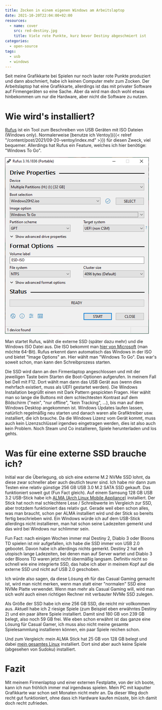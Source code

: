 ```yaml
---
title: Zocken in einem eigenen Windows am Arbeitslaptop
date: 2021-10-20T22:04:00+02:00
resources:
  - name: cover
    src: red-destiny.jpg
    title: Viele rote Punkte, kurz bevor Destiny abgeschmiert ist
categories:
  - open-source
tags:
  - usb
  - windows
---
```

Seit meine Grafikkarte bei Spielen nur noch lauter rote Punkte produziert und dann abschmiert, habe ich keinen Computer mehr zum Zocken.
Der Arbeitslaptop hat eine Grafikkarte, allerdings ist das mit privater Software auf Firmengeräten so eine Sache.
Aber da wird man doch wohl etwas hinbekommen um nur die Hardware, aber nicht die Software zu nutzen.

<!--more-->

# Wie wird's installiert?

[Rufus](https://rufus.ie) ist ein Tool zum Beschreiben von USB Geräten mit ISO Dateien (Windows only).
Normalerweise [benutze ich Ventoy]({{< relref "/content/post/2021/09-20-ventoy/index.md" >}}) für diesen Zweck, viel bequemer.
Allerdings hat Rufus ein Feature, welches ich hier benötige: "Windows To Go".

![Ventoy GUI mit ausgewähltem Windows To Go](rufus.png)

Man startet Rufus, wählt die externe SSD (später dazu mehr) und die Windows ISO Datei aus.
Die ISO bekommt man [hier von Microsoft](https://www.microsoft.com/en-us/software-download/windows10ISO) (man möchte 64-Bit).
Rufus erkennt dann automatisch das Windows in der ISO und bietet "Image Options" an.
Hier wählt man "Windows To Go".
Das war's soweit schon, man kann den Schreibprozess starten.

Die SSD wird dann an den Firmenlaptop angeschlossen und mit der jeweiligen Taste beim Starten die Boot-Optionen aufgerufen.
In meinem Fall bei Dell mit F12.
Dort wählt man dann das USB Gerät aus (wenn dies mehrfach existiert, muss als UEFI gestartet werden).
Die Windows Installation begrüßt einen mit Dark Pattern gespickten Fragen.
Hier wählt man so lange die Buttons mit dem schlechtesten Kontrast auf dem Bildschirm ("nein", "nur offline", "kein Tracking", …), bis man auf dem Windows Desktop angekommen ist.
Windows Updates laufen lassen, natürlich regelmäßig neu starten und danach waren alle Grafiktreiber usw. installiert, die ich brauche.
Da die Windows Lizenz vom Gerät kommt, muss auch kein Lizenzschlüssel irgendwo eingetragen werden, dies ist also auch kein Problem.
Noch Steam und Co installieren, Spiele herunterladen und los gehts.

# Was für eine externe SSD brauche ich?

Initial war die Überlegung, ob sich eine externe M.2 NVMe SSD lohnt, da diese zwar schneller aber auch deutlich teurer sind.
Ich habe mir dann zum Testen eine relativ günstige 256 GB USB 3.0 M.2 SATA SSD gekauft.
Das funktioniert soweit gut (Fun Fact gleich).
Auf einem Samsung 128 GB USB 3.2 USB-Stick habe ich [ALMA (Arch Linux Mobile Appliance)](https://github.com/r-darwish/alma) installiert.
Der Stick hat noch mal schlechtere Lese / Schreibwerte im Vergleich zur SSD, aber trotzdem funktioniert das relativ gut.
Gerade weil eben schon alles, was man braucht, schon per ALMA installiert wird und der Stick so bereits fertig beschrieben wird.
Ein Windows würde ich auf dem USB-Stick allerdings nicht installieren, man hat schon seine Ladezeiten gemerkt und das wird bei Windows nur schlimmer sein.

Fun Fact: nach einigen Wochen immer mal Destiny 2, Diablo 3 oder Bloons TD spielen ist mir aufgefallen, ich habe die SSD immer von USB 2.0 gebootet.
Davon habe ich allerdings nichts gemerkt.
Destiny 2 hat eh utopisch lange Ladezeiten, bei denen man auf Server wartet und Diablo 3 oder Bloons TD waren jetzt nicht übermäßig langsam.
Definitiv nicht so schnell wie eine integrierte SSD, das habe ich aber in meinem Kopf auf die externe SSD und nicht auf USB 2.0 geschoben.

Ich würde also sagen, da diese Lösung eh für das Casual Gaming gemacht ist, wird man nicht merken, wenn man statt einer "normalen" SSD eine NVMe Platte verwendet.
Wenn man mehr als Casual Gaming will, wird man sich wohl auch einen richtigen Rechner mit verbauter NVMe SSD zulegen.

Als Größe der SSD habe ich eine 256 GB SSD, die reicht mir vollkommen aus.
Aktuell habe ich 2 riesige Spiele (zum Beispiel eben erwähntes Destiny 2) und ein paar ältere Spiele installiert.
Damit sind 180 GB von 239 GB belegt, also noch 59 GB frei.
Wie eben schon erwähnt ist das ganze eine Lösung für Casual Gamer, ich muss also nicht meine gesamte Spielesammlung installieren können, ein paar Spiele reichen schon.

Und zum Vergleich: mein ALMA Stick hat 25 GB von 128 GB belegt und dabei [mein gesamtes Linux](https://github.com/EdJoPaTo/LinuxScripts) installiert.
Dort sind aber auch keine Spiele (abgesehen von Sudoku) installiert.

# Fazit

Mit meinem Firmenlaptop und einer externen Festplatte, von der ich boote, kann ich nun fröhlich immer mal irgendwas spielen.
Mein PC mit kaputter Grafikkarte war schon seit Monaten nicht mehr an.
Da dieser Weg doch recht gut funktioniert, ohne dass ich Hardware kaufen müsste, bin ich damit doch recht zufrieden.
